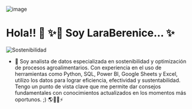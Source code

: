 ![image](https://github.com/user-attachments/assets/70bb8b8e-b3ce-48a3-ae6f-5c4cb1db8434) 

# Hola!! 👋 ✨🔭 Soy LaraBerenice... ✨

![Sostenibilidad](https://digital.agrishow.com.br/sites/agrishow.com/files/shutterstock_1396252643.jpg)

- 🌱 Soy analista de datos especializada en sostenibilidad y optimización de procesos agroalimentarios. Con experiencia en el uso de herramientas como Python, SQL, Power BI, Google Sheets y Excel, utilizo los datos para lograr eficiencia, efectividad y sustentabilidad. Tengo un punto de vista clave que me permite dar consejos fundamentales con conocimientos actualizados en los momentos más oportunos. ;) 🌎🍃😄⚡


